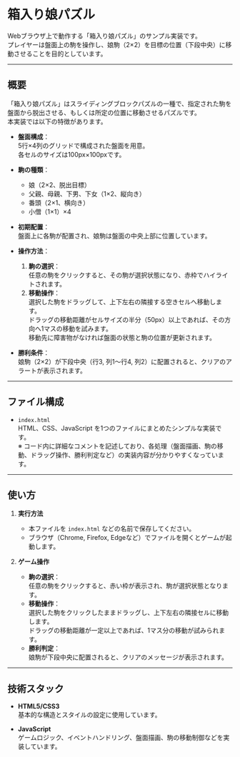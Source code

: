 # 箱入り娘パズル

Webブラウザ上で動作する「箱入り娘パズル」のサンプル実装です。  
プレイヤーは盤面上の駒を操作し、娘駒（2×2）を目標の位置（下段中央）に移動させることを目的としています。

---

## 概要

「箱入り娘パズル」はスライディングブロックパズルの一種で、指定された駒を盤面から脱出させる、もしくは所定の位置に移動させるパズルです。  
本実装では以下の特徴があります。

- **盤面構成**：  
  5行×4列のグリッドで構成された盤面を用意。  
  各セルのサイズは100px×100pxです。

- **駒の種類**：  
  - 娘（2×2、脱出目標）  
  - 父親、母親、下男、下女（1×2、縦向き）  
  - 番頭（2×1、横向き）  
  - 小僧（1×1）×4

- **初期配置**：  
  盤面上に各駒が配置され、娘駒は盤面の中央上部に位置しています。

- **操作方法**：  
  1. **駒の選択**：  
     任意の駒をクリックすると、その駒が選択状態になり、赤枠でハイライトされます。  
  2. **移動操作**：  
     選択した駒をドラッグして、上下左右の隣接する空きセルへ移動します。  
     ドラッグの移動距離がセルサイズの半分（50px）以上であれば、その方向へ1マスの移動を試みます。  
     移動先に障害物がなければ盤面の状態と駒の位置が更新されます。

- **勝利条件**：  
  娘駒（2×2）が下段中央（行3, 列1～行4, 列2）に配置されると、クリアのアラートが表示されます。

---

## ファイル構成

- `index.html`  
  HTML、CSS、JavaScript を1つのファイルにまとめたシンプルな実装です。  
  ※ コード内に詳細なコメントを記述しており、各処理（盤面描画、駒の移動、ドラッグ操作、勝利判定など）の実装内容が分かりやすくなっています。

---

## 使い方

1. **実行方法**  
   - 本ファイルを `index.html` などの名前で保存してください。  
   - ブラウザ（Chrome, Firefox, Edgeなど）でファイルを開くとゲームが起動します。

2. **ゲーム操作**  
   - **駒の選択**：  
     任意の駒をクリックすると、赤い枠が表示され、駒が選択状態となります。  
   - **移動操作**：  
     選択した駒をクリックしたままドラッグし、上下左右の隣接セルに移動します。  
     ドラッグの移動距離が一定以上であれば、1マス分の移動が試みられます。  
   - **勝利判定**：  
     娘駒が下段中央に配置されると、クリアのメッセージが表示されます。


---

## 技術スタック

- **HTML5/CSS3**  
  基本的な構造とスタイルの設定に使用しています。

- **JavaScript**  
  ゲームロジック、イベントハンドリング、盤面描画、駒の移動制御などを実装しています。

